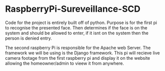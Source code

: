 # RaspberryPi-Sureveillance-SCD

Code for the project is entirely built off of python. Purpose is for the first pi to recognise the presented face. Then determines if the face is on the system and should be allowed to enter, if it isnt on the system then the person is denied entry.

The second raspberry Pi is responsible for the Apache web Server. The framework we will be using is the Django framework. This pi will recieve live camera footage from the first raspberry pi and display it on the website allowing the homeowner/admin to vieew it from anywhere.
